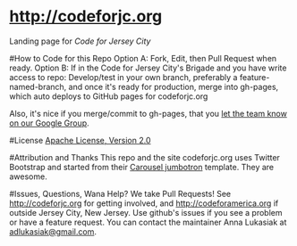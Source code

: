 http://codeforjc.org
===================

Landing page for *Code for Jersey City*

#How to Code for this Repo
Option A: Fork, Edit, then Pull Request when ready.
Option B: If in the Code for Jersey City's Brigade and you have write access to repo: Develop/test in your own branch, preferably a feature-named-branch, and once it's ready for production, merge into gh-pages, which auto deploys to GitHub pages for codeforjc.org

Also, it's nice if you merge/commit to gh-pages, that you [let the team know on our Google Group](https://groups.google.com/a/codeforamerica.org/forum/#!forum/openjc).

#License
[Apache License, Version 2.0](http://www.apache.org/licenses/LICENSE-2.0)

#Attribution and Thanks
This repo and the site codeforjc.org uses Twitter Bootstrap and started from their [Carousel jumbotron](http://twitter.github.com/bootstrap/examples/carousel.html) template. They are awesome.

#Issues, Questions, Wana Help?
We take Pull Requests! See http://codeforjc.org for getting involved, and http://codeforamerica.org if outside Jersey City, New Jersey. Use github's issues if you see a problem or have a feature request. You can contact the maintainer Anna Lukasiak at adlukasiak@gmail.com.
